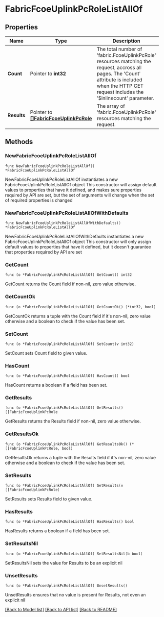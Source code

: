 # FabricFcoeUplinkPcRoleListAllOf

## Properties

Name | Type | Description | Notes
------------ | ------------- | ------------- | -------------
**Count** | Pointer to **int32** | The total number of &#39;fabric.FcoeUplinkPcRole&#39; resources matching the request, accross all pages. The &#39;Count&#39; attribute is included when the HTTP GET request includes the &#39;$inlinecount&#39; parameter. | [optional] 
**Results** | Pointer to [**[]FabricFcoeUplinkPcRole**](fabric.FcoeUplinkPcRole.md) | The array of &#39;fabric.FcoeUplinkPcRole&#39; resources matching the request. | [optional] 

## Methods

### NewFabricFcoeUplinkPcRoleListAllOf

`func NewFabricFcoeUplinkPcRoleListAllOf() *FabricFcoeUplinkPcRoleListAllOf`

NewFabricFcoeUplinkPcRoleListAllOf instantiates a new FabricFcoeUplinkPcRoleListAllOf object
This constructor will assign default values to properties that have it defined,
and makes sure properties required by API are set, but the set of arguments
will change when the set of required properties is changed

### NewFabricFcoeUplinkPcRoleListAllOfWithDefaults

`func NewFabricFcoeUplinkPcRoleListAllOfWithDefaults() *FabricFcoeUplinkPcRoleListAllOf`

NewFabricFcoeUplinkPcRoleListAllOfWithDefaults instantiates a new FabricFcoeUplinkPcRoleListAllOf object
This constructor will only assign default values to properties that have it defined,
but it doesn't guarantee that properties required by API are set

### GetCount

`func (o *FabricFcoeUplinkPcRoleListAllOf) GetCount() int32`

GetCount returns the Count field if non-nil, zero value otherwise.

### GetCountOk

`func (o *FabricFcoeUplinkPcRoleListAllOf) GetCountOk() (*int32, bool)`

GetCountOk returns a tuple with the Count field if it's non-nil, zero value otherwise
and a boolean to check if the value has been set.

### SetCount

`func (o *FabricFcoeUplinkPcRoleListAllOf) SetCount(v int32)`

SetCount sets Count field to given value.

### HasCount

`func (o *FabricFcoeUplinkPcRoleListAllOf) HasCount() bool`

HasCount returns a boolean if a field has been set.

### GetResults

`func (o *FabricFcoeUplinkPcRoleListAllOf) GetResults() []FabricFcoeUplinkPcRole`

GetResults returns the Results field if non-nil, zero value otherwise.

### GetResultsOk

`func (o *FabricFcoeUplinkPcRoleListAllOf) GetResultsOk() (*[]FabricFcoeUplinkPcRole, bool)`

GetResultsOk returns a tuple with the Results field if it's non-nil, zero value otherwise
and a boolean to check if the value has been set.

### SetResults

`func (o *FabricFcoeUplinkPcRoleListAllOf) SetResults(v []FabricFcoeUplinkPcRole)`

SetResults sets Results field to given value.

### HasResults

`func (o *FabricFcoeUplinkPcRoleListAllOf) HasResults() bool`

HasResults returns a boolean if a field has been set.

### SetResultsNil

`func (o *FabricFcoeUplinkPcRoleListAllOf) SetResultsNil(b bool)`

 SetResultsNil sets the value for Results to be an explicit nil

### UnsetResults
`func (o *FabricFcoeUplinkPcRoleListAllOf) UnsetResults()`

UnsetResults ensures that no value is present for Results, not even an explicit nil

[[Back to Model list]](../README.md#documentation-for-models) [[Back to API list]](../README.md#documentation-for-api-endpoints) [[Back to README]](../README.md)


